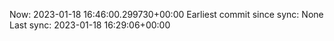 Now: 2023-01-18 16:46:00.299730+00:00 Earliest commit since sync: None Last sync: 2023-01-18 16:29:06+00:00
